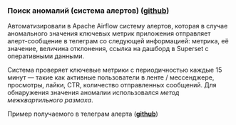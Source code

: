 ### Поиск аномалий (система алертов)  (__[github](https://github.com/Darinchi/Data_Analyst_Simulator/blob/main/6_check_anomaly/check_anomaly_report.ipynb)__)

Автоматизировали в Apache Airflow систему алертов, 
которая в случае аномального значения ключевых метрик приложения отправляет алерт-сообщение в телеграм со следующей информацией: 
метрика, её значение, величина отклонения, ссылка на дашборд в Superset с оперативными данными.

Система проверяет ключевые метрики с периодичностью каждые 15 минут  — такие как активные пользователи в ленте / мессенджере, просмотры, лайки, CTR, количество отправленных сообщений. 
Для обнаружения значения аномалии использовался *метод межквартильного размаха*.

Пример получаемого в телеграм алерта (__[github](https://github.com/Darinchi/Data_Analyst_Simulator/blob/main/6_check_anomaly/bot_example.JPG)__)


